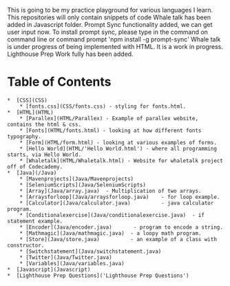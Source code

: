 This is going to be my practice playground for various languages I learn. This repositories will only contain snippets of code
Whale talk has been added in Javascript folder. Prompt Sync functionality added, we can get user input now. To install prompt sync, please type in the command on command line or command prompt  'npm install -g prompt-sync' 
Whale talk is under progress of being implemented with HTML. It is a work in progress. 
Lighthouse Prep Work fully has been added.

# Table of Contents
    *  [CSS](CSS) 
        * [fonts.css](CSS/fonts.css) - styling for fonts.html.
    *  [HTML](HTML) 
        * [Parallex](HTML/Parallex) - Example of parallex website, contains the html & css.
        * [Fonts](HTML/fonts.html) - looking at how different fonts typography.
        * [Form](HTML/form.html) - looking at various examples of forms.
        * [Hello World](HTML/'Hello World.html') - where all programming starts, via Hello World.
        * [Whaletalk](HTML/Whaletalk.html) - Website for whaletalk project off of Codecademy. 
    *  [Java](/Java)
        * [Mavenprojects](Java/Mavenprojects)
        * [SeleniumScripts](Java/SeleniumScripts)
        * [Array](Java/array.java)  - Multiplication of two arrays.
        * [Arraysforloop](Java/arraysforloop.java)    - for loop example.
        * [Calculator](Java/calculator.java)          - java calculator program.
        * [Conditionalexercise](Java/conditionalexercise.java)  - if statement example.
        * [Encoder](Java/encoder.java)       - program to encode a string.
        * [Mathmagic](Java/mathmagic.java)  - a loopy math program.
        * [Store](Java/store.java)          - an example of a class with constructor.
        * [Switchstatement](Java/switchstatement.java)
        * [Twitter](Java/Twitter.java)
        * [Variables](Java/variables.java)
    *  [Javascript](Javascript)
    *  [Lighthouse Prep Questions]('Lighthouse Prep Questions')

